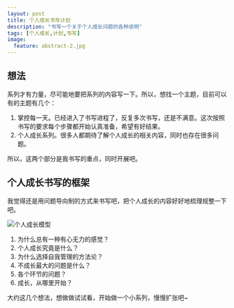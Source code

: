 ```yaml
---
layout: post
title: 个人成长书写计划
description: "书写一个关于个人成长问题的各种说明"
tags: [个人成长,计划,书写]
image:
  feature: abstract-2.jpg
---
```


## 想法

系列才有力量，尽可能地要把系列的内容写一下。所以，想找一个主题，目前可以有的主题有几个：

1. 掌控每一天。已经进入了书写进程了，反复多次书写，还是不满意。这次按照书写的要求每个步骤都开始认真准备，希望有好结果。
2. 个人成长系列。很多人都期待了解个人成长的相关内容，同时也存在很多问题。

所以，这两个部分是我书写的重点，同时开展吧。

## 个人成长书写的框架

我觉得还是用问题导向制的方式来书写吧，把个人成长的内容好好地梳理规整一下吧。

![个人成长模型](http://77fm42.com1.z0.glb.clouddn.com/yygrowmodule.png)

1. 为什么总有一种有心无力的感觉？
2. 个人成长究竟是什么？
3. 为什么选择自我管理的方法论？
4. 不成长最大的问题是什么？
5. 各个环节的问题？
6. 成长，从哪里开始？

大约这几个想法，想做做试试看，开始做一个小系列，慢慢扩张吧~


<!--
{% highlight bash %}
http://growup.top
{% endhighlight %}
-->